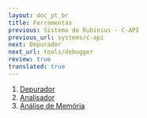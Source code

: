 ```yaml
---
layout: doc_pt_br
title: Ferramentas
previous: Sistema do Rubinius - C-API
previous_url: systems/c-api
next: Depurador
next_url: tools/debugger
review: true
translated: true
---
```


1. [Depurador](/doc/pt-br/tools/debugger/)
1. [Analisador](/doc/pt-br/tools/profiler/)
1. [Análise de Memória](/doc/pt-br/tools/memory-analysis/)
